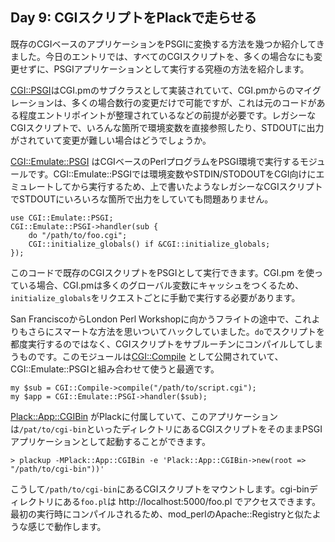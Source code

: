 ## Day 9: CGIスクリプトをPlackで走らせる

既存のCGIベースのアプリケーションをPSGIに変換する方法を幾つか紹介してきました。今日のエントリでは、すべてのCGIスクリプトを、多くの場合なにも変更せずに、PSGIアプリケーションとして実行する究極の方法を紹介します。

[CGI::PSGI](http://search.cpan.org/perldoc?CGI::PSGI)はCGI.pmのサブクラスとして実装されていて、CGI.pmからのマイグレーションは、多くの場合数行の変更だけで可能ですが、これは元のコードがある程度エントリポイントが整理されているなどの前提が必要です。レガシーなCGIスクリプトで、いろんな箇所で環境変数を直接参照したり、STDOUTに出力がされていて変更が難しい場合はどうでしょうか。

[CGI::Emulate::PSGI](http://search.cpan.org/perldoc?CGI::Emulate::PSGI) はCGIベースのPerlプログラムをPSGI環境で実行するモジュールです。CGI::Emulate::PSGIでは環境変数やSTDIN/STODOUTをCGI向けにエミュレートしてから実行するため、上で書いたようなレガシーなCGIスクリプトでSTDOUTにいろいろな箇所で出力をしていても問題ありません。

    use CGI::Emulate::PSGI;
    CGI::Emulate::PSGI->handler(sub {
        do "/path/to/foo.cgi";
        CGI::initialize_globals() if &CGI::initialize_globals;
    });

このコードで既存のCGIスクリプトをPSGIとして実行できます。CGI.pm を使っている場合、CGI.pmは多くのグローバル変数にキャッシュをつくるため、`initialize_globals`をリクエストごとに手動で実行する必要があります。

San FranciscoからLondon Perl Workshopに向かうフライトの途中で、これよりもさらにスマートな方法を思いついてハックしていました。`do`でスクリプトを都度実行するのではなく、CGIスクリプトをサブルーチンにコンパイルしてしまうものです。このモジュールは[CGI::Compile](http://search.cpan.org/perldoc?CGI::Comple) として公開されていて、CGI::Emulate::PSGIと組み合わせて使うと最適です。

    my $sub = CGI::Compile->compile("/path/to/script.cgi");
    my $app = CGI::Emulate::PSGI->handler($sub);

[Plack::App::CGIBin](http://search.cpan.org/perldoc?Plack::App::CGIBin) がPlackに付属していて、このアプリケーションは`/pat/to/cgi-bin`といったディレクトリにあるCGIスクリプトをそのままPSGIアプリケーションとして起動することができます。

    > plackup -MPlack::App::CGIBin -e 'Plack::App::CGIBin->new(root => "/path/to/cgi-bin"))'

こうして`/path/to/cgi-bin`にあるCGIスクリプトをマウントします。cgi-binディレクトリにある`foo.pl`は http://localhost:5000/foo.pl でアクセスできます。最初の実行時にコンパイルされるため、mod_perlのApache::Registryと似たような感じで動作します。
